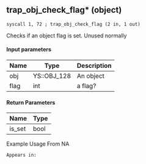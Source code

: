 ## trap_obj_check_flag* (object)

`syscall 1, 72 ; trap_obj_check_flag (2 in, 1 out)`

Checks if an object flag is set. Unused normally

#### Input parameters
| Name | Type | Description
|------|------|------------
| obj   | YS::OBJ_128   | An object
| flag   | int   | a flag?


#### Return Parameters
| Name | Type
|------|-----
| is_set   | bool   
Example Usage From NA






	Appears in:



